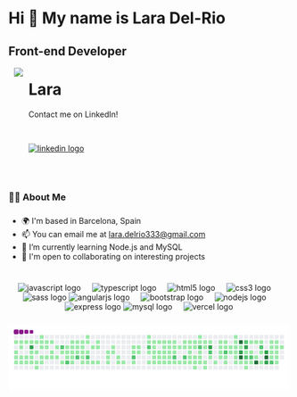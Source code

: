 Hi 👋 My name is Lara Del-Rio
=============================

Front-end Developer
-------------

<img height="200" align="left" style="float: left; margin: 0 10px 0 ;0"  src="https://media.giphy.com/media/paTz7UZbPfTZFRYnnB/giphy.gif"  />

# Lara
<p>Contact me on LinkedIn!</p>

<div style="padding: 30px ">
  <a href="https://www.linkedin.com/in/lara-del-rio-garcia/" target="_blank">
    <img src="https://img.shields.io/static/v1?message=LinkedIn&logo=linkedin&label=&color=0077B5&logoColor=white&labelColor=&style=for-the-badge"       height="25" alt="linkedin logo"  />
  </a>
</div>

#

#

<div>
  <h3 align="left">👩‍💻  About Me</h3>
  
  ###
  
  * 🌍  I'm based in Barcelona, Spain
  * 📫  You can email me at [lara.delrio333@gmail.com](mailto:lara.delrio333@gmail.com)
  * 🌱  I’m currently learning Node.js and MySQL
  * 🤝  I'm open to collaborating on interesting projects
</div>

#



<div align="center">
  <img src="https://cdn.jsdelivr.net/gh/devicons/devicon/icons/javascript/javascript-original.svg" height="40" alt="javascript logo"  />
  <img width="12" />
  <img src="https://cdn.jsdelivr.net/gh/devicons/devicon/icons/typescript/typescript-original.svg" height="40" alt="typescript logo"  />
  <img width="12" />
  <img src="https://cdn.jsdelivr.net/gh/devicons/devicon/icons/html5/html5-original.svg" height="40" alt="html5 logo"  />
  <img width="12" />
  <img src="https://cdn.jsdelivr.net/gh/devicons/devicon/icons/css3/css3-original.svg" height="40" alt="css3 logo"  />
  <img width="12" />
  <img src="https://cdn.jsdelivr.net/gh/devicons/devicon/icons/sass/sass-original.svg" height="40" alt="sass logo"  />
   <img src="https://cdn.jsdelivr.net/gh/devicons/devicon/icons/angularjs/angularjs-original.svg" height="40" alt="angularjs logo"  />
  <img width="12" />
  <img src="https://cdn.jsdelivr.net/gh/devicons/devicon/icons/bootstrap/bootstrap-original.svg" height="40" alt="bootstrap logo"  />
  <img width="12" />
  <img src="https://cdn.jsdelivr.net/gh/devicons/devicon/icons/nodejs/nodejs-original.svg" height="40" alt="nodejs logo"  />
  <img width="12" />
  <img src="https://cdn.jsdelivr.net/gh/devicons/devicon/icons/express/express-original.svg" height="40" alt="express logo"  />
 
  <img src="https://cdn.jsdelivr.net/gh/devicons/devicon/icons/mysql/mysql-original.svg" height="40" alt="mysql logo"  />
  <img width="12" />
  <img src="https://skillicons.dev/icons?i=vercel" height="40" alt="vercel logo"  />

</div>

<div>

###

  ![sneak](https://github.com/Witless/Witless/blob/output/github-contribution-grid-snake.gif?raw=true)


###
</div>
